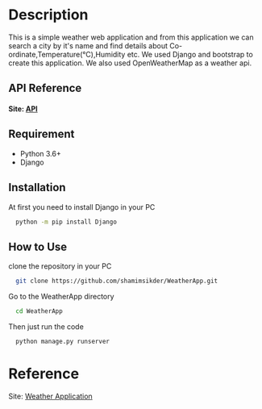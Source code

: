 
# Description

This is a simple weather web application and from this application we can search a city by it's name and find 
details about Co-ordinate,Temperature(°C),Humidity etc. We used Django and bootstrap to create this
application. We also used OpenWeatherMap as a weather api.


## API Reference

#### Site: [API](https://openweathermap.org/api)


## Requirement

* Python 3.6+
* Django
## Installation

At first you need to install Django in your PC

```bash
  python -m pip install Django
```

    
## How to Use
clone the repository in your PC

```bash
  git clone https://github.com/shamimsikder/WeatherApp.git
```

Go to the WeatherApp directory

```bash
  cd WeatherApp
```

Then just run the code

```bash
  python manage.py runserver
```
# Reference

Site: [Weather Application](https://www.youtube.com/watch?v=E-n5QAuQSr8&t=14s)
